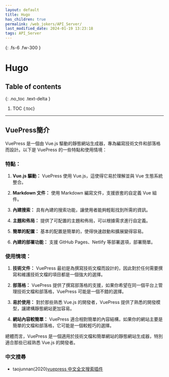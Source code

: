 ```yaml
---
layout: default
title: Hugo
has_children: true
permalink: /web_jokers/API_Server/
last_modified_date: 2024-01-19 13:23:18
tags: API_Server
---
```


{: .fs-6 .fw-300 }

# Hugo

## Table of contents

{: .no_toc .text-delta }

1. TOC
{:toc}

---

## VuePress簡介

VuePress 是一個由 Vue.js 驅動的靜態網站生成器，專為編寫技術文件和部落格而設計。以下是 VuePress 的一些特點和使用情境：

### 特點：

1. **Vue.js 驅動：** VuePress 使用 Vue.js，這使得它易於理解並與 Vue 生態系統整合。

2. **Markdown 文件：** 使用 Markdown 編寫文件，支援嵌套的自定義 Vue 組件。

3. **內建搜索：** 具有內建的搜索功能，讓使用者能夠輕鬆找到所需的資訊。

4. **主題和佈局：** 提供了可配置的主題和佈局，可以根據需求進行自定義。

5. **簡單的配置：** 基本的配置是簡單的，使得快速啟動和擴展變得容易。

6. **內建的部署功能：** 支援 GitHub Pages、Netlify 等部署選項，部署簡單。

### 使用情境：

1. **技術文件：** VuePress 最初是為撰寫技術文檔而設計的，因此對於任何需要撰寫和維護技術文檔的項目都是一個強大的選擇。

2. **部落格：** VuePress 提供了撰寫部落格的支援，如果你希望在同一個平台上管理技術文檔和部落格，VuePress 可能是一個不錯的選擇。

3. **易於使用：** 對於那些熟悉 Vue.js 的開發者，VuePress 提供了熟悉的開發模型，讓建構靜態網站更加容易。

4. **網站內容較簡單：** VuePress 適合相對簡單的內容結構，如果你的網站主要是簡單的文檔和部落格，它可能是一個較輕巧的選擇。

總體而言，VuePress 是一個適用於技術文檔和簡單網站的靜態網站生成器，特別適合那些已經熟悉 Vue.js 的開發者。

### 中文搜尋

- taojunnan(2020)[vuepress 中文全文搜索插件](https://github.com/taojunnan/vuepress-plugin-full-text-search)